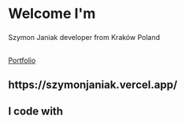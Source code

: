 <h1 align="left">Welcome I'm</h1>

###

<p align="left">Szymon Janiak developer from Kraków Poland</p>

###

<h2 align="left"></h2> 
<a href="(https://szymonjaniak.vercel.app/" >Portfolio</a>
<h2 align="left">https://szymonjaniak.vercel.app/</h2> 

###


###

<h2 align="left">I code with</h2>

###



###
